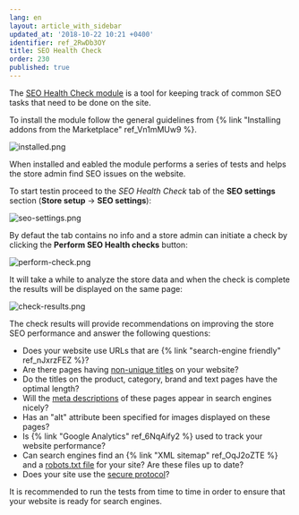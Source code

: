 ```yaml
---
lang: en
layout: article_with_sidebar
updated_at: '2018-10-22 10:21 +0400'
identifier: ref_2RwDb3OY
title: SEO Health Check
order: 230
published: true
---
```

The [SEO Health Check module](https://market.x-cart.com/addons/seo-check.html "SEO Health Check") is a tool for keeping track of common SEO tasks that need to be done on the site. 

To install the module follow the general guidelines from {% link "Installing addons from the Marketplace" ref_Vn1mMUw9 %}.

![installed.png]({{site.baseurl}}/attachments/ref_2RwDb3OY/installed.png)

When installed and eabled the module performs a series of tests and helps the store admin find SEO issues on the website. 

To start testin proceed to the _SEO Health Check_ tab of the **SEO settings** section (**Store setup** -> **SEO settings**):

![seo-settings.png]({{site.baseurl}}/attachments/ref_2RwDb3OY/seo-settings.png)

By defaut the tab contains no info and a store admin can initiate a check by clicking the **Perform SEO Health checks** button:

![perform-check.png]({{site.baseurl}}/attachments/ref_2RwDb3OY/perform-check.png)

It will take a while to analyze the store data and when the check is complete the results will be displayed on the same page:

![check-results.png]({{site.baseurl}}/attachments/ref_2RwDb3OY/check-results.png)

The check results will provide recommendations on improving the store SEO performance and answer the following questions:

- Does your website use URLs that are {% link "search-engine friendly" ref_nJxrzFEZ %}?
- Are there pages having [non-unique titles](https://kb.x-cart.com/seo_and_promotion/optimizing_your_catalog_pages_for_seo.html#title-and-meta-elements "SEO Health Check") on your website?
- Do the titles on the product, category, brand and text pages have the optimal length?
- Will the [meta descriptions](https://kb.x-cart.com/seo_and_promotion/optimizing_your_catalog_pages_for_seo.html#title-and-meta-elements "SEO Health Check") of these pages appear in search engines nicely?
- Has an "alt" attribute been specified for images displayed on these pages?
- Is {% link "Google Analytics" ref_6NqAify2 %} used to track your website performance?
- Can search engines find an {% link "XML sitemap" ref_OqJ2oZTE %} and a [robots.txt file](https://kb.x-cart.com/seo_and_promotion/optimizing_your_catalog_pages_for_seo.html#robotstxt "SEO Health Check") for your site? Are these files up to date?
- Does your site use the [secure protocol](https://kb.x-cart.com/general_setup/store_security/index.html#step-2-use-ssl-certificates "SEO Health Check")?

It is recommended to run the tests from time to time in order to ensure that your website is ready for search engines.
